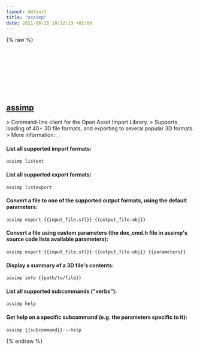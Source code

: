 ```yaml
---
layout: default
title: "assimp"
date: 2021-06-25 18:12:13 +02:00
---
```

{% raw %}
<h2 id="assimp">
  <a href="/en/common/assimp.html">assimp</a> <a href="#assimp"><svg class="icon">
    <use href="/assets/images/unicode_sprite.svg#link" />
  </svg></a>
</h2>
> Command-line client for the Open Asset Import Library.
> Supports loading of 40+ 3D file formats, and exporting to several popular 3D formats.
> More information: <http://www.assimp.org/>.

#### List all supported import formats:
```shell
assimp listext
```
#### List all supported export formats:
```shell
assimp listexport
```
#### Convert a file to one of the supported output formats, using the default parameters:
```shell
assimp export {{input_file.stl}} {{output_file.obj}}
```
#### Convert a file using custom parameters (the dox_cmd.h file in assimp's source code lists available parameters):
```shell
assimp export {{input_file.stl}} {{output_file.obj}} {{parameters}}
```
#### Display a summary of a 3D file's contents:
```shell
assimp info {{path/to/file}}
```
#### List all supported subcommands ("verbs"):
```shell
assimp help
```
#### Get help on a specific subcommand (e.g. the parameters specific to it):
```shell
assimp {{subcommand}} --help
```
{% endraw %}